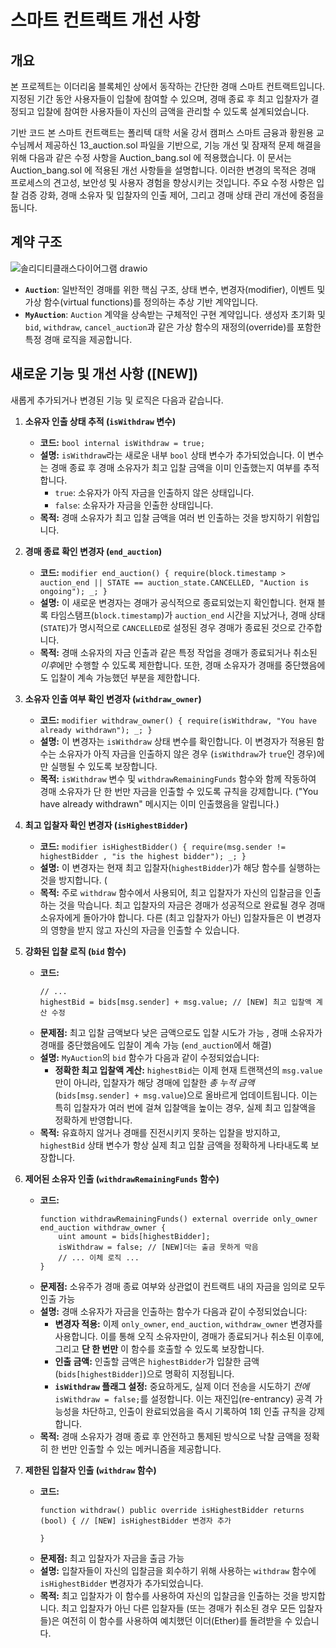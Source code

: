 # 스마트 컨트랙트 개선 사항

## 개요
본 프로젝트는 이더리움 블록체인 상에서 동작하는 간단한 경매 스마트 컨트랙트입니다. 지정된 기간 동안 사용자들이 입찰에 참여할 수 있으며, 경매 종료 후 최고 입찰자가 결정되고 입찰에 참여한 사용자들이 자신의 금액을 관리할 수 있도록 설계되었습니다.

기반 코드
본 스마트 컨트랙트는 폴리텍 대학 서울 강서 캠퍼스 스마트 금융과 황원용 교수님께서 제공하신 13_auction.sol 파일을 기반으로, 기능 개선 및 잠재적 문제 해결을 위해 다음과 같은 수정 사항을 Auction_bang.sol 에 적용했습니다.
이 문서는  Auction_bang.sol 에 적용된 개선 사항들을 설명합니다. 이러한 변경의 목적은 경매 프로세스의 견고성, 보안성 및 사용자 경험을 향상시키는 것입니다. 주요 수정 사항은 입찰 검증 강화, 경매 소유자 및 입찰자의 인출 제어, 그리고 경매 상태 관리 개선에 중점을 둡니다.

## 계약 구조

![솔리디티클래스다이어그램 drawio](https://github.com/user-attachments/assets/5a38d9a3-0e08-4578-887b-02504c8afd26)

* **`Auction`**: 일반적인 경매를 위한 핵심 구조, 상태 변수, 변경자(modifier), 이벤트 및 가상 함수(virtual functions)를 정의하는 추상 기반 계약입니다.
* **`MyAuction`**: `Auction` 계약을 상속받는 구체적인 구현 계약입니다. 생성자 초기화 및 `bid`, `withdraw`, `cancel_auction`과 같은 가상 함수의 재정의(override)를 포함한 특정 경매 로직을 제공합니다.

## 새로운 기능 및 개선 사항 ([NEW])

새롭게 추가되거나 변경된 기능 및 로직은 다음과 같습니다.

1.  **소유자 인출 상태 추적 (`isWithdraw` 변수)**

    * **코드:** `bool internal isWithdraw = true;`
    * **설명:** `isWithdraw`라는 새로운 내부 `bool` 상태 변수가 추가되었습니다. 이 변수는 경매 종료 후 경매 소유자가 최고 입찰 금액을 이미 인출했는지 여부를 추적합니다.
        * `true`: 소유자가 아직 자금을 인출하지 않은 상태입니다. 
        * `false`: 소유자가 자금을 인출한 상태입니다.
    * **목적:** 경매 소유자가 최고 입찰 금액을 여러 번 인출하는 것을 방지하기 위함입니다.

2.  **경매 종료 확인 변경자 (`end_auction`)**
    * **코드:** `modifier end_auction() { require(block.timestamp > auction_end || STATE == auction_state.CANCELLED, "Auction is ongoing"); _; }`
    * **설명:** 이 새로운 변경자는 경매가 공식적으로 종료되었는지 확인합니다. 현재 블록 타임스탬프(`block.timestamp`)가 `auction_end` 시간을 지났거나, 경매 상태(`STATE`)가 명시적으로 `CANCELLED`로 설정된 경우 경매가 종료된 것으로 간주합니다. 
    * **목적:** 경매 소유자의 자금 인출과 같은 특정 작업을 경매가 종료되거나 취소된 *이후*에만 수행할 수 있도록 제한합니다. 또한, 경매 소유자가 경매를 중단했음에도 입찰이 계속 가능했던 부분을 제한합니다.

3.  **소유자 인출 여부 확인 변경자 (`withdraw_owner`)**
    * **코드:** `modifier withdraw_owner() { require(isWithdraw, "You have already withdrawn"); _; }`
    * **설명:** 이 변경자는 `isWithdraw` 상태 변수를 확인합니다. 이 변경자가 적용된 함수는 소유자가 아직 자금을 인출하지 않은 경우 (`isWithdraw`가 `true`인 경우)에만 실행될 수 있도록 보장합니다. 
    * **목적:** `isWithdraw` 변수 및 `withdrawRemainingFunds` 함수와 함께 작동하여 경매 소유자가 단 한 번만 자금을 인출할 수 있도록 규칙을 강제합니다. ("You have already withdrawn" 메시지는 이미 인출했음을 알립니다.)

4.  **최고 입찰자 확인 변경자 (`isHighestBidder`)**
    * **코드:** `modifier isHighestBidder() { require(msg.sender != highestBidder , "is the highest bidder"); _; }`
    * **설명:** 이 변경자는 현재 최고 입찰자(`highestBidder`)가 해당 함수를 실행하는 것을 방지합니다. (
    * **목적:** 주로 `withdraw` 함수에서 사용되어, 최고 입찰자가 자신의 입찰금을 인출하는 것을 막습니다. 최고 입찰자의 자금은 경매가 성공적으로 완료될 경우 경매 소유자에게 돌아가야 합니다. 다른 (최고 입찰자가 아닌) 입찰자들은 이 변경자의 영향을 받지 않고 자신의 자금을 인출할 수 있습니다.
5.  **강화된 입찰 로직 (`bid` 함수)**
    * **코드:**
        ```solidity
        // ...
        highestBid = bids[msg.sender] + msg.value; // [NEW] 최고 입찰액 계산 수정
        ```
    * **문제점:** 최고 입찰 금액보다 낮은 금액으로도 입찰 시도가 가능 , 경매 소유자가 경매를 중단했음에도 입찰이 계속 가능 (`end_auction`에서 해결)   
    * **설명:** `MyAuction`의 `bid` 함수가 다음과 같이 수정되었습니다:
        * **정확한 최고 입찰액 계산:** `highestBid`는 이제 현재 트랜잭션의 `msg.value`만이 아니라, 입찰자가 해당 경매에 입찰한 *총 누적 금액*(`bids[msg.sender] + msg.value`)으로 올바르게 업데이트됩니다. 이는 특히 입찰자가 여러 번에 걸쳐 입찰액을 높이는 경우, 실제 최고 입찰액을 정확하게 반영합니다. 
    * **목적:** 유효하지 않거나 경매를 진전시키지 못하는 입찰을 방지하고, `highestBid` 상태 변수가 항상 실제 최고 입찰 금액을 정확하게 나타내도록 보장합니다.

6.  **제어된 소유자 인출 (`withdrawRemainingFunds` 함수)**
    * **코드:**
        ```solidity
        function withdrawRemainingFunds() external override only_owner end_auction withdraw_owner {
            uint amount = bids[highestBidder];
            isWithdraw = false; // [NEW]더는 출금 못하게 막음
            // ... 이체 로직 ...
        }
        ```
    * **문제점:** 소유주가 경매 종료 여부와 상관없이 컨트랙트 내의 자금을 임의로 모두 인출 가능 
    * **설명:** 경매 소유자가 자금을 인출하는 함수가 다음과 같이 수정되었습니다:
        * **변경자 적용:** 이제 `only_owner`, `end_auction`, `withdraw_owner` 변경자를 사용합니다. 이를 통해 오직 소유자만이, 경매가 종료되거나 취소된 이후에, 그리고 **단 한 번만** 이 함수를 호출할 수 있도록 보장합니다.
        * **인출 금액:** 인출할 금액은 `highestBidder`가 입찰한 금액(`bids[highestBidder]`)으로 명확히 지정됩니다.
        * **`isWithdraw` 플래그 설정:** 중요하게도, 실제 이더 전송을 시도하기 *전에* `isWithdraw = false;`를 설정합니다. 이는 재진입(re-entrancy) 공격 가능성을 차단하고, 인출이 완료되었음을 즉시 기록하여 1회 인출 규칙을 강제합니다.
    * **목적:** 경매 소유자가 경매 종료 후 안전하고 통제된 방식으로 낙찰 금액을 정확히 한 번만 인출할 수 있는 메커니즘을 제공합니다.

7.  **제한된 입찰자 인출 (`withdraw` 함수)**
    * **코드:**
        ```solidity
        function withdraw() public override isHighestBidder returns (bool) { // [NEW] isHighestBidder 변경자 추가

        }
        ```
    * **문제점:** 최고 입찰자가 자금을 출금 가능
    * **설명:** 입찰자들이 자신의 입찰금을 회수하기 위해 사용하는 `withdraw` 함수에 `isHighestBidder` 변경자가 추가되었습니다.
    * **목적:** 최고 입찰자가 이 함수를 사용하여 자신의 입찰금을 인출하는 것을 방지합니다. 최고 입찰자가 아닌 다른 입찰자들 (또는 경매가 취소된 경우 모든 입찰자들)은 여전히 이 함수를 사용하여 예치했던 이더(Ether)를 돌려받을 수 있습니다. 
